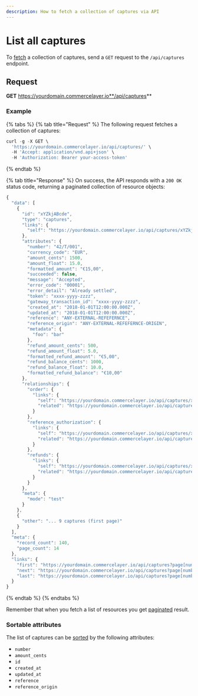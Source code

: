 ```yaml
---
description: How to fetch a collection of captures via API
---
```


# List all captures

To <a href="https://docs.commercelayer.io/developers/fetching-resources" target="_blank">fetch</a> a collection of captures, send a `GET` request to the `/api/captures` endpoint.

## Request

**GET** https://yourdomain.commercelayer.io**/api/captures**

### **Example**

{% tabs %}
{% tab title="Request" %}
The following request fetches a collection of captures:

```javascript
curl -g -X GET \
  'https://yourdomain.commercelayer.io/api/captures/' \
  -H 'Accept: application/vnd.api+json' \
  -H 'Authorization: Bearer your-access-token'
```
{% endtab %}

{% tab title="Response" %}
On success, the API responds with a `200 OK` status code, returning a paginated collection of resource objects:

```javascript
{
  "data": [
    {
      "id": "xYZkjABcde",
      "type": "captures",
      "links": {
        "self": "https://yourdomain.commercelayer.io/api/captures/xYZkjABcde"
      },
      "attributes": {
        "number": "42/T/001",
        "currency_code": "EUR",
        "amount_cents": 1500,
        "amount_float": 15.0,
        "formatted_amount": "€15,00",
        "succeeded": false,
        "message": "Accepted",
        "error_code": "00001",
        "error_detail": "Already settled",
        "token": "xxxx-yyyy-zzzz",
        "gateway_transaction_id": "xxxx-yyyy-zzzz",
        "created_at": "2018-01-01T12:00:00.000Z",
        "updated_at": "2018-01-01T12:00:00.000Z",
        "reference": "ANY-EXTERNAL-REFEFERNCE",
        "reference_origin": "ANY-EXTERNAL-REFEFERNCE-ORIGIN",
        "metadata": {
          "foo": "bar"
        },
        "refund_amount_cents": 500,
        "refund_amount_float": 5.0,
        "formatted_refund_amount": "€5,00",
        "refund_balance_cents": 1000,
        "refund_balance_float": 10.0,
        "formatted_refund_balance": "€10,00"
      },
      "relationships": {
        "order": {
          "links": {
            "self": "https://yourdomain.commercelayer.io/api/captures/xYZkjABcde/relationships/order",
            "related": "https://yourdomain.commercelayer.io/api/captures/xYZkjABcde/order"
          }
        },
        "reference_authorization": {
          "links": {
            "self": "https://yourdomain.commercelayer.io/api/captures/xYZkjABcde/relationships/reference_authorization",
            "related": "https://yourdomain.commercelayer.io/api/captures/xYZkjABcde/reference_authorization"
          }
        },
        "refunds": {
          "links": {
            "self": "https://yourdomain.commercelayer.io/api/captures/xYZkjABcde/relationships/refunds",
            "related": "https://yourdomain.commercelayer.io/api/captures/xYZkjABcde/refunds"
          }
        }
      },
      "meta": {
        "mode": "test"
      }
    },
    {
      "other": "... 9 captures (first page)"
    }
  ],
  "meta": {
    "record_count": 140,
    "page_count": 14
  },
  "links": {
    "first": "https://yourdomain.commercelayer.io/api/captures?page[number]=1&page[size]=10",
    "next": "https://yourdomain.commercelayer.io/api/captures?page[number]=2&page[size]=10",
    "last": "https://yourdomain.commercelayer.io/api/captures?page[number]=14&page[size]=10"
  }
}
```
{% endtab %}
{% endtabs %}

Remember that when you fetch a list of resources you get <a href="https://docs.commercelayer.io/developers/pagination" target="_blank">paginated</a> result.

### Sortable attributes

The list of captures can be <a href="https://docs.commercelayer.io/developers/sorting-results" target="_blank">sorted</a> by the following attributes:

* `number`
* `amount_cents`
* `id`
* `created_at`
* `updated_at`
* `reference`
* `reference_origin`


